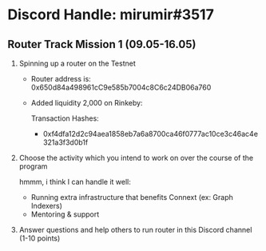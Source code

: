# Discord Handle: mirumir#3517
## Router Track Mission 1 (09.05-16.05)

1) Spinning up a router on the Testnet

    - Router address is: 0x650d84a498961cC9e585b7004c8C6c24DB06a760

    - Added liquidity  2,000 on Rinkeby: 

      Transaction Hashes:    
        - 0xf4dfa12d2c94aea1858eb7a6a8700ca46f0777ac10ce3c46ac4e321a3f3d0b1f

    
2) Choose the activity which you intend to work on over the course of the program
 
    hmmm, i think I can handle it well:
   - Running extra infrastructure that benefits Connext (ex: Graph Indexers)
    - Mentoring & support

3) Answer questions and help others to run router in this Discord channel (1-10 points)

   
